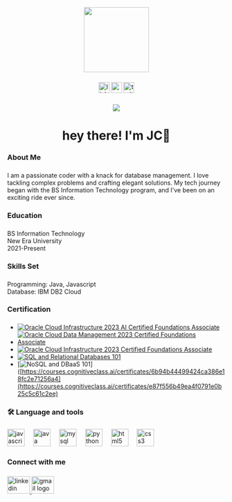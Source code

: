 <div align="center">
  <img height="150" src="https://camo.githubusercontent.com/62da68eb62b1e5f175f7d1f0191dd89a653d7908feb22d37d4a0ab07365d6791/68747470733a2f2f6d656469612e67697068792e636f6d2f6d656469612f4d3967624264396e6244724f5475314d71782f67697068792e676966"  />
</div>

###

<div align="center">
  <img src="https://img.shields.io/static/v1?message=LinkedIn&logo=linkedin&label=&color=0077B5&logoColor=white&labelColor=&style=for-the-badge" height="25" alt="linkedin logo"  />
  <img src="https://img.shields.io/static/v1?message=Youtube&logo=youtube&label=&color=FF0000&logoColor=white&labelColor=&style=for-the-badge" height="25" alt="youtube logo"  />
  <img src="https://img.shields.io/static/v1?message=Twitter&logo=twitter&label=&color=1DA1F2&logoColor=white&labelColor=&style=for-the-badge" height="25" alt="twitter logo"  />
</div>

###

<div align="center">
  <img src="https://visitor-badge.laobi.icu/badge?page_id=J4yLapuz.J4yLapuz&"  />
</div>

###

<h1 align="center">hey there! I'm JC👋</h1>

###

<h3 align="left">About Me</h3>

###

<p align="left">I am a passionate coder with a knack for database management. I love tackling complex problems and crafting elegant solutions. My tech journey began with the BS Information Technology program, and I've been on an exciting ride ever since.</p>

###

<h3 align="left">Education</h3>

###

<p align="left">BS Information Technology<br>New Era University<br> 2021-Present</p>

###

<h3 align="left">Skills Set</h3>

###

<p align="left">Programming: Java, Javascript<br>Database: IBM DB2 Cloud</p>

###

<h3 align="left">Certification</h3>

###

- [![Oracle Cloud Infrastructure 2023 AI Certified Foundations Associate](https://example.com/oracle_ai_certification_logo.png)](https://catalog-education.oracle.com/pls/certview/sharebadge?id=BC113F88BC25717018537B2F210884DBB1880E3FDDE4602BEE60EDD2033D319D&fbclid=IwAR0t8WRepbgsycp-IVyV2k_m7hOnDF4ONQTNi1SN1MxPYxNUeh_3U5ruQYw)
- [![Oracle Cloud Data Management 2023 Certified Foundations Associate](https://example.com/oracle_data_management_certification_logo.png)](https://catalog-education.oracle.com/pls/certview/sharebadge?id=A97C867BEC9452E7576082A3E09CE59041E3F1607C324533C5141ECFACC801D2&fbclid=IwAR3_vEnV_KSwcTZaW1YDgHAURP7PU18uIDWZ4fvXBdE-_9XRYA83-hhaIC0)
- [![Oracle Cloud Infrastructure 2023 Certified Foundations Associate](https://example.com/oracle_infrastructure_certification_logo.png)](https://catalog-education.oracle.com/pls/certview/sharebadge?id=12D90C6B91C07C52522B66F5F0F9FF77BF65473A1ADD7E7DD35FBAF895BE5C8B&fbclid=IwAR2anPKpsJR9T1RVA6WjReHgw--UbBw46ZeR_gtRyBrGL0jXjOesQLuvetA)
- [![SQL and Relational Databases 101](https://example.com/sql_certification_logo.png)](https://courses.cognitiveclass.ai/certificates/6b94b44499424ca386e18fc2e71256a4)
- [![NoSQL and DBaaS 101](https://example.com/sql_certification_logo.png)]([https://courses.cognitiveclass.ai/certificates/6b94b44499424ca386e18fc2e71256a4](https://courses.cognitiveclass.ai/certificates/e87f556b49ea4f0791e0b25c5c61c2ee)
###

<h3 align="left">🛠 Language and tools</h3>

###

<div align="left">
  <img src="https://cdn.jsdelivr.net/gh/devicons/devicon/icons/javascript/javascript-original.svg" height="40" alt="javascript logo"  />
  <img width="12" />
  <img src="https://cdn.jsdelivr.net/gh/devicons/devicon/icons/java/java-original.svg" height="40" alt="java logo"  />
  <img width="12" />
  <img src="https://cdn.jsdelivr.net/gh/devicons/devicon/icons/mysql/mysql-original.svg" height="40" alt="mysql logo"  />
  <img width="12" />
  <img src="https://cdn.jsdelivr.net/gh/devicons/devicon/icons/python/python-original.svg" height="40" alt="python logo"  />
  <img width="12" />
  <img src="https://cdn.jsdelivr.net/gh/devicons/devicon/icons/html5/html5-original.svg" height="40" alt="html5 logo"  />
  <img width="12" />
  <img src="https://cdn.jsdelivr.net/gh/devicons/devicon/icons/css3/css3-original.svg" height="40" alt="css3 logo"  />
</div>

###

<h3 align="left">Connect with me</h3>

###

<p align="left"></p>

###

<div align="left">
  <a href="https://www.linkedin.com/in/lapuz-jay-cedric-d-49849b2a3/" target="_blank">
    <img src="https://raw.githubusercontent.com/maurodesouza/profile-readme-generator/master/src/assets/icons/social/linkedin/default.svg" width="52" height="40" alt="linkedin logo"  />
  </a>
  <a href="https://mail.google.com/mail/u/2/#inbox?compose=new" target="_blank">
    <img src="https://raw.githubusercontent.com/maurodesouza/profile-readme-generator/master/src/assets/icons/social/gmail/default.svg" width="52" height="40" alt="gmail logo"  />
  </a>
</div>

###

